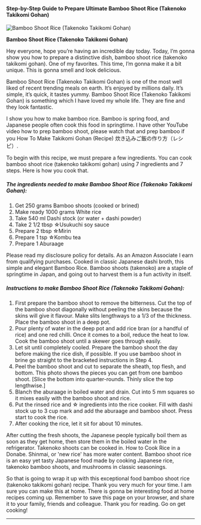            

#### Step-by-Step Guide to Prepare Ultimate Bamboo Shoot Rice (Takenoko Takikomi Gohan)

![Bamboo Shoot Rice (Takenoko Takikomi Gohan)](https://img-global.cpcdn.com/recipes/6308553150169088/751x532cq70/bamboo-shoot-rice-takenoko-takikomi-gohan-recipe-main-photo.jpg)

**Bamboo Shoot Rice (Takenoko Takikomi Gohan)**

Hey everyone, hope you’re having an incredible day today. Today, I’m gonna show you how to prepare a distinctive dish, bamboo shoot rice (takenoko takikomi gohan). One of my favorites. This time, I’m gonna make it a bit unique. This is gonna smell and look delicious.

Bamboo Shoot Rice (Takenoko Takikomi Gohan) is one of the most well liked of recent trending meals on earth. It’s enjoyed by millions daily. It’s simple, it’s quick, it tastes yummy. Bamboo Shoot Rice (Takenoko Takikomi Gohan) is something which I have loved my whole life. They are fine and they look fantastic.

I show you how to make bamboo rice. Bamboo is spring food, and Japanese people often cook this food in springtime. I have other YouTube video how to prep bamboo shoot, please watch that and prep bamboo if you How To Make Takikomi Gohan (Recipe) 炊き込みご飯の作り方（レシピ）.

To begin with this recipe, we must prepare a few ingredients. You can cook bamboo shoot rice (takenoko takikomi gohan) using 7 ingredients and 7 steps. Here is how you cook that.

##### The ingredients needed to make Bamboo Shoot Rice (Takenoko Takikomi Gohan):

1.  Get 250 grams Bamboo shoots (cooked or brined)
2.  Make ready 1000 grams White rice
3.  Take 540 ml Dashi stock (or water + dashi powder)
4.  Take 2 1/2 tbsp ☆Usukuchi soy sauce
5.  Prepare 2 tbsp ☆Mirin
6.  Prepare 1 tsp ☆Kombu tea
7.  Prepare 1 Aburaage

Please read my disclosure policy for details. As an Amazon Associate I earn from qualifying purchases. Cooked in classic Japanese dashi broth, this simple and elegant Bamboo Rice. Bamboo shoots (takenoko) are a staple of springtime in Japan, and going out to harvest them is a fun activity in itself.

##### Instructions to make Bamboo Shoot Rice (Takenoko Takikomi Gohan):

1.  First prepare the bamboo shoot to remove the bitterness. Cut the top of the bamboo shoot diagonally without peeling the skins because the skins will give it flavour. Make slits lengthways to a 1/3 of the thickness. Place the bamboo shoot in a deep pot.
2.  Pour plenty of water in the deep pot and add rice bran (or a handful of rice) and one red chilli. Once it comes to a boil, reduce the heat to low. Cook the bamboo shoot until a skewer goes through easily.
3.  Let sit until completely cooled. Prepare the bamboo shoot the day before making the rice dish, if possible. If you use bamboo shoot in brine go straight to the bracketed instructions in Step 4.
4.  Peel the bamboo shoot and cut to separate the sheath, top flesh, and bottom. This photo shows the pieces you can get from one bamboo shoot. \[Slice the bottom into quarter-rounds. Thinly slice the top lengthwise.\]
5.  Blanch the aburaage in boiled water and drain. Cut into 5 mm squares so it mixes easily with the bamboo shoot and rice.
6.  Put the rinsed rice and ☆ ingredients into the rice cooker. Fill with dashi stock up to 3 cup mark and add the aburaage and bamboo shoot. Press start to cook the rice.
7.  After cooking the rice, let it sit for about 10 minutes.

After cutting the fresh shoots, the Japanese people typically boil them as soon as they get home, then store them in the boiled water in the refrigerator. Takenoko shoots can be cooked in. How to Cook Rice in a Donabe. Shinmai, or 'new rice' has more water content. Bamboo shoot rice is an easy yet tasty Japanese food made by cooking Japanese rice, takenoko bamboo shoots, and mushrooms in classic seasonings.

So that is going to wrap it up with this exceptional food bamboo shoot rice (takenoko takikomi gohan) recipe. Thank you very much for your time. I am sure you can make this at home. There is gonna be interesting food at home recipes coming up. Remember to save this page on your browser, and share it to your family, friends and colleague. Thank you for reading. Go on get cooking!

* * *